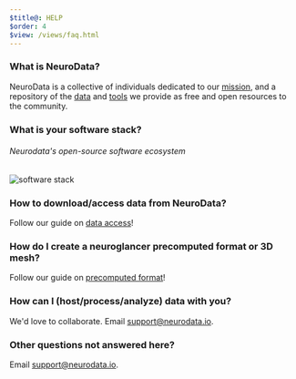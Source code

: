 ```yaml
---
$title@: HELP
$order: 4
$view: /views/faq.html
---
```


### What is NeuroData?

NeuroData is a collective of individuals dedicated to our [mission]([url('/content/pages/about.html')]), and a repository of the [data]([url('/content/pages/data.html')]) and [tools]([url('/content/pages/tools.html')]) we provide as free and open resources to the community.

### What is your software stack?

###### Neurodata's open-source software ecosystem

![software stack]([url('/source/images/software_stack.jpg')])

### How to download/access data from NeuroData?

Follow our guide on [data access]([url('/content/help/access.md')])!

### How do I create a neuroglancer precomputed format or 3D mesh?

Follow our guide on [precomputed format]([url('/content/help/boss-to-precompute.md')])!

### How can I (host/process/analyze) data with you?

We'd love to collaborate.  Email [support@neurodata.io](mailto:support@neurodata.io).

### Other questions not answered here?

Email [support@neurodata.io](mailto:support@neurodata.io).
